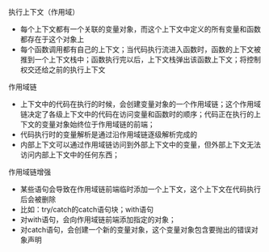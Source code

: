 执行上下文（作用域）

* 每个上下文都有一个关联的变量对象，而这个上下文中定义的所有变量和函数都存在于这个对象上
* 每个函数调用都有自己的上下文；当代码执行流进入函数时，函数的上下文被推到一个上下文栈中；函数执行完以后，上下文栈弹出该函数上下文；将控制权交还给之前的执行上下文

作用域链

* 上下文中的代码在执行的时候，会创建变量对象的一个作用域链；这个作用域链决定了各级上下文中的代码在访问变量和函数时的顺序；代码正在执行的上下文的变量对象始终位于作用域链的前端；
* 代码执行时的变量解析是通过沿作用域链逐级解析完成的
* 内部上下文可以通过作用域链访问到外部上下文中的变量，但外部上下文无法访问内部上下文中的任何东西；

作用域链增强

* 某些语句会导致在作用域链前端临时添加一个上下文，这个上下文在代码执行后会被删除
* 比如：try/catch的catch语句块；with语句
* 对with语句，会向作用域链前端添加指定的对象；
* 对catch语句，会创建一个新的变量对象，这个变量对象包含要抛出的错误对象声明